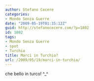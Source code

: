 ```yaml
---
author: Stefano Cecere
categories:
- Mondo Senza Guerre
date: "2009-05-19T01:35:12Z"
guid: http://stefanocecere.com/?p=1802
id: 1802
tags:
- Mondo Senza Guerre
- spot
- Turchia
title: Marci in Turchia?
url: /2009/05/19/marci-in-turchia/
---
```


che bello in turco! ^_^
